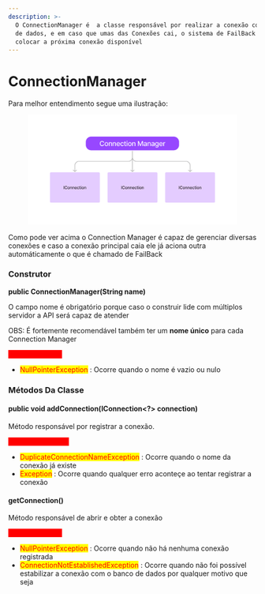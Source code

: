 ```yaml
---
description: >-
  O ConnectionManager é  a classe responsável por realizar a conexão com o banco
  de dados, e em caso que umas das Conexões cai, o sistema de FailBack irá
  colocar a próxima conexão disponível
---
```


# ConnectionManager

Para melhor entendimento segue uma ilustração:

<figure><img src="../../.gitbook/assets/Untitled.png" alt=""><figcaption></figcaption></figure>

Como pode ver acima o Connection Manager é capaz de gerenciar diversas conexões e caso a conexão principal caia ele já aciona outra automáticamente o que é chamado de FailBack

### Construtor

**public ConnectionManager(String name)**

O campo nome é obrigatório porque caso o construir lide com múltiplos servidor a API será capaz de atender

OBS: É fortemente recomendável também ter um **nome único** para cada Connection Manager

<mark style="color:red;background-color:red;">**Possíveis Erros:**</mark>

* <mark style="color:red;">NullPointerException</mark> : Ocorre quando o nome é vazio ou nulo

### Métodos Da Classe

#### public void addConnection(IConnection\<?> connection)

Método responsável por registrar a conexão.

<mark style="color:red;background-color:red;">**Erros Retornados:**</mark>

* <mark style="color:red;">DuplicateConnectionNameException</mark> : Ocorre quando o nome da conexão já existe
* <mark style="color:red;">Exception</mark> : Ocorre quando qualquer erro aconteçe ao tentar registrar a conexão

#### getConnection()

Método responsável de abrir e obter a conexão

<mark style="color:red;background-color:red;">**Possíveis Erros:**</mark>

* <mark style="color:red;">NullPointerException</mark> : Ocorre quando não há nenhuma conexão registrada
* <mark style="color:red;">ConnectionNotEstablishedException</mark> : Ocorre quando não foi possível estabilizar a conexão com o banco de dados por qualquer motivo que seja

